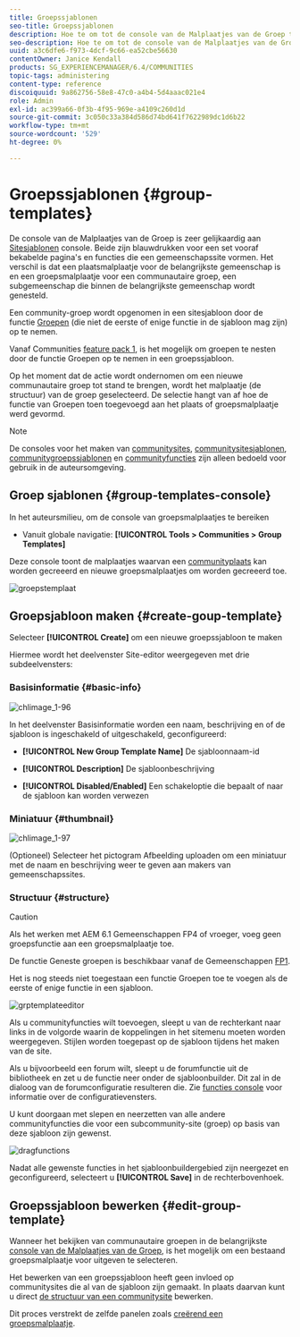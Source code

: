 ```yaml
---
title: Groepssjablonen
seo-title: Groepssjablonen
description: Hoe te om tot de console van de Malplaatjes van de Groep toegang te hebben
seo-description: Hoe te om tot de console van de Malplaatjes van de Groep toegang te hebben
uuid: a3c6dfe6-f973-4dcf-9c66-ea52cbe56630
contentOwner: Janice Kendall
products: SG_EXPERIENCEMANAGER/6.4/COMMUNITIES
topic-tags: administering
content-type: reference
discoiquuid: 9a862756-58e8-47c0-a4b4-5d4aaac021e4
role: Admin
exl-id: ac399a66-0f3b-4f95-969e-a4109c260d1d
source-git-commit: 3c050c33a384d586d74bd641f7622989dc1d6b22
workflow-type: tm+mt
source-wordcount: '529'
ht-degree: 0%

---
```


# Groepssjablonen {#group-templates}

De console van de Malplaatjes van de Groep is zeer gelijkaardig aan [Sitesjablonen](sites.md) console. Beide zijn blauwdrukken voor een set vooraf bekabelde pagina&#39;s en functies die een gemeenschapssite vormen. Het verschil is dat een plaatsmalplaatje voor de belangrijkste gemeenschap is en een groepsmalplaatje voor een communautaire groep, een subgemeenschap die binnen de belangrijkste gemeenschap wordt genesteld.

Een community-groep wordt opgenomen in een sitesjabloon door de functie [Groepen](functions.md#groups-function) (die niet de eerste of enige functie in de sjabloon mag zijn) op te nemen.

Vanaf Communities [feature pack 1](deploy-communities.md#latestfeaturepack), is het mogelijk om groepen te nesten door de functie Groepen op te nemen in een groepssjabloon.

Op het moment dat de actie wordt ondernomen om een nieuwe communautaire groep tot stand te brengen, wordt het malplaatje (de structuur) van de groep geselecteerd. De selectie hangt van af hoe de functie van Groepen toen toegevoegd aan het plaats of groepsmalplaatje werd gevormd.

>[!NOTE]
>
>De consoles voor het maken van [communitysites](sites-console.md), [communitysitesjablonen](sites.md), [communitygroepssjablonen](tools-groups.md) en [communityfuncties](functions.md) zijn alleen bedoeld voor gebruik in de auteursomgeving.

## Groep sjablonen {#group-templates-console}

In het auteursmilieu, om de console van groepsmalplaatjes te bereiken

* Vanuit globale navigatie: **[!UICONTROL Tools > Communities > Group Templates]**

Deze console toont de malplaatjes waarvan een [communityplaats](sites-console.md) kan worden gecreeerd en nieuwe groepsmalplaatjes om worden gecreeerd toe.

![groepstemplaat](assets/groupstemplate.png)

## Groepsjabloon maken {#create-goup-template}

Selecteer **[!UICONTROL Create]** om een nieuwe groepssjabloon te maken

Hiermee wordt het deelvenster Site-editor weergegeven met drie subdeelvensters:

### Basisinformatie {#basic-info}

![chlimage_1-96](assets/chlimage_1-96.png)

In het deelvenster Basisinformatie worden een naam, beschrijving en of de sjabloon is ingeschakeld of uitgeschakeld, geconfigureerd:

* **[!UICONTROL New Group Template Name]**
De sjabloonnaam-id

* **[!UICONTROL Description]**
De sjabloonbeschrijving

* **[!UICONTROL Disabled/Enabled]**
Een schakeloptie die bepaalt of naar de sjabloon kan worden verwezen

### Miniatuur {#thumbnail}

![chlimage_1-97](assets/chlimage_1-97.png)

(Optioneel) Selecteer het pictogram Afbeelding uploaden om een miniatuur met de naam en beschrijving weer te geven aan makers van gemeenschapssites.

### Structuur {#structure}

>[!CAUTION]
>
>Als het werken met AEM 6.1 Gemeenschappen FP4 of vroeger, voeg geen groepsfunctie aan een groepsmalplaatje toe.
>
>De functie Geneste groepen is beschikbaar vanaf de Gemeenschappen [FP1](communities.md#latestfeaturepack).
>
>Het is nog steeds niet toegestaan een functie Groepen toe te voegen als de eerste of enige functie in een sjabloon.

![grptemplateeditor](assets/grptemplateeditor.png)

Als u communityfuncties wilt toevoegen, sleept u van de rechterkant naar links in de volgorde waarin de koppelingen in het sitemenu moeten worden weergegeven. Stijlen worden toegepast op de sjabloon tijdens het maken van de site.

Als u bijvoorbeeld een forum wilt, sleept u de forumfunctie uit de bibliotheek en zet u de functie neer onder de sjabloonbuilder. Dit zal in de dialoog van de forumconfiguratie resulteren die. Zie [functies console](functions.md) voor informatie over de configuratievensters.

U kunt doorgaan met slepen en neerzetten van alle andere communityfuncties die voor een subcommunity-site (groep) op basis van deze sjabloon zijn gewenst.

![dragfunctions](assets/dragfunctions.png)

Nadat alle gewenste functies in het sjabloonbuildergebied zijn neergezet en geconfigureerd, selecteert u **[!UICONTROL Save]** in de rechterbovenhoek.

## Groepssjabloon bewerken {#edit-group-template}

Wanneer het bekijken van communautaire groepen in de belangrijkste [console van de Malplaatjes van de Groep](#group-templates-console), is het mogelijk om een bestaand groepsmalplaatje voor uitgeven te selecteren.

Het bewerken van een groepssjabloon heeft geen invloed op communitysites die al van de sjabloon zijn gemaakt. In plaats daarvan kunt u direct [de structuur van een communitysite](sites-console.md#modify-structure) bewerken.

Dit proces verstrekt de zelfde panelen zoals [creërend een groepsmalplaatje](#create-goup-template).
